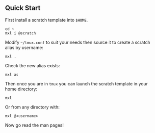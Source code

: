 ## Quick Start

First install a scratch template into `$HOME`.

```
cd ~
mxl i @scratch
```

Modify `~/tmux.conf` to suit your needs then source it to create a scratch alias by username:

```
mxl .
```

Check the new alias exists:

```
mxl as
```

Then once you are in `tmux` you can launch the scratch template in your home directory:

```
mxl
```

Or from any directory with:

```
mxl @<username>
```

Now go read the man pages!
